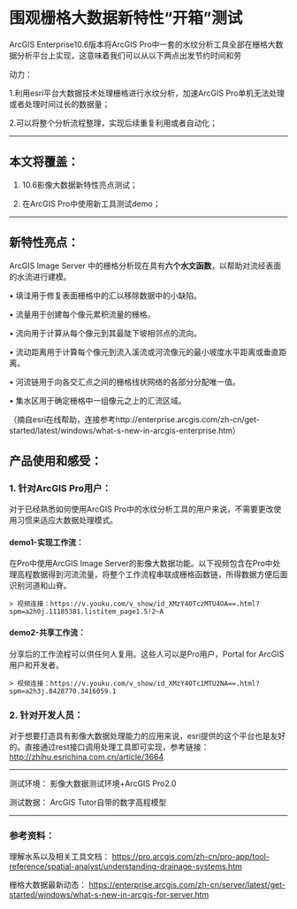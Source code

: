 # 围观栅格大数据新特性“开箱”测试
 

ArcGIS Enterprise10.6版本将ArcGIS Pro中一套的水纹分析工具全部在栅格大数据分析平台上实现，这意味着我们可以从以下两点出发节约时间和劳

动力：

1.利用esri平台大数据技术处理栅格进行水纹分析，加速ArcGIS Pro单机无法处理或者处理时间过长的数据量；

2.可以将整个分析流程整理，实现后续重复利用或者自动化；





----------

## 本文将覆盖： ##

1. 10.6影像大数据新特性亮点测试；

2. 在ArcGIS Pro中使用新工具测试demo；

----------


## 新特性亮点： ##

ArcGIS Image Server 中的栅格分析现在具有**六个水文函数**，以帮助对流经表面的水流进行建模。

•	填洼用于修复表面栅格中的汇以移除数据中的小缺陷。

•	流量用于创建每个像元累积流量的栅格。

•	流向用于计算从每个像元到其最陡下坡相邻点的流向。

•	流动距离用于计算每个像元到流入溪流或河流像元的最小坡度水平距离或垂直距离。

•	河流链用于向各交汇点之间的栅格线状网络的各部分分配唯一值。

•	集水区用于确定栅格中一组像元之上的汇流区域。

（摘自esri在线帮助，连接参考http://enterprise.arcgis.com/zh-cn/get-started/latest/windows/what-s-new-in-arcgis-enterprise.htm）


## 产品使用和感受： ##

### 1.	针对ArcGIS Pro用户： ###

对于已经熟悉如何使用ArcGIS Pro中的水纹分析工具的用户来说，不需要更改使用习惯来适应大数据处理模式。

#### demo1-实现工作流： ####

在Pro中使用ArcGIS Image Server的影像大数据功能。以下视频包含在Pro中处理高程数据得到河流流量，将整个工作流程串联成栅格函数链，所得数据方便后面识别河道和山脊。


    
    > 视频连接：https://v.youku.com/v_show/id_XMzY4OTczMTU4OA==.html?spm=a2h0j.11185381.listitem_page1.5!2~A


#### demo2-共享工作流： ####

分享后的工作流程可以供任何人复用。这些人可以是Pro用户，Portal for ArcGIS用户和开发者。

    > 视频连接：https://v.youku.com/v_show/id_XMzY4OTc1MTU2NA==.html?spm=a2h3j.8428770.3416059.1


### 2.	针对开发人员： ###
对于想要打造具有影像大数据处理能力的应用来说，esri提供的这个平台也是友好的。直接通过rest接口调用处理工具即可实现，参考链接：http://zhihu.esrichina.com.cn/article/3664


----------

测试环境：
影像大数据测试环境+ArcGIS Pro2.0

测试数据：
ArcGIS Tutor自带的数字高程模型

----------

### 参考资料： ###
理解水系以及相关工具文档：
https://pro.arcgis.com/zh-cn/pro-app/tool-reference/spatial-analyst/understanding-drainage-systems.htm

栅格大数据最新动态：
https://enterprise.arcgis.com/zh-cn/server/latest/get-started/windows/what-s-new-in-arcgis-for-server.htm


